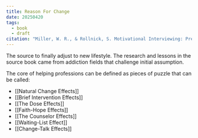 ```yaml
---
title: Reason For Change
date: 20250420
tags:
  - book
  - draft
citation: "Miller, W. R., & Rollnick, S. Motivational Interviewing: Preparing People to Change Addictive Behavior, 2nd ed. New York: Guilford Press, 2002."
---
```

The source to finally adjust to new lifestyle. The research and lessons in the source book came from addiction fields that challenge initial assumption. 

The core of helping professions can be defined as pieces of puzzle that can be called:
- [[Natural Change Effects]]
- [[Brief Intervention Effects]]
- [[The Dose Effects]]
- [[Faith-Hope Effects]]
- [[The Counselor Effects]]
- [[Waiting-List Effect]]
- [[Change-Talk Effects]]




